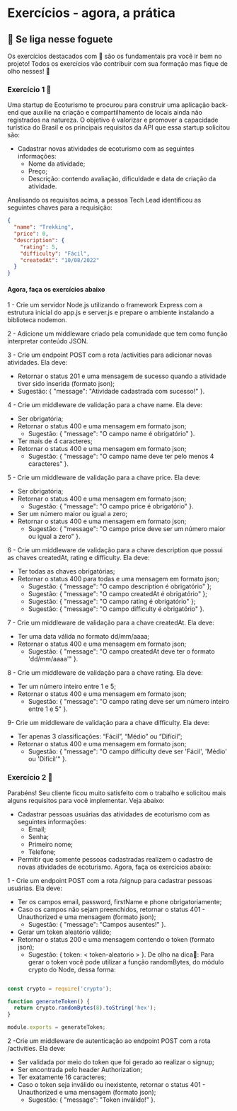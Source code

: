 # Exercícios - agora, a prática

## 🚀 Se liga nesse foguete

Os exercícios destacados com 🚀 são os fundamentais pra você ir bem no projeto! Todos os exercícios vão contribuir com sua formação mas fique de olho nesses! 👀

### Exercício 1 🚀

Uma startup de Ecoturismo te procurou para construir uma aplicação back-end que auxilie na criação e compartilhamento de locais ainda não registrados na natureza. O objetivo é valorizar e promover a capacidade turística do Brasil e os principais requisitos da API que essa startup solicitou são:

- Cadastrar novas atividades de ecoturismo com as seguintes informações:
  - Nome da atividade;
  - Preço;
  - Descrição: contendo avaliação, dificuldade e data de criação da atividade.

Analisando os requisitos acima, a pessoa Tech Lead identificou as seguintes chaves para a requisição:

```json
{
  "name": "Trekking",
  "price": 0,
  "description": {
    "rating": 5,
    "difficulty": "Fácil",
    "createdAt": "10/08/2022"
  }
}
```

#### Agora, faça os exercícios abaixo

1 - Crie um servidor Node.js utilizando o framework Express com a estrutura inicial do app.js e server.js e prepare o ambiente instalando a biblioteca nodemon.

2 - Adicione um middleware criado pela comunidade que tem como função interpretar conteúdo JSON.

3 - Crie um endpoint POST com a rota /activities para adicionar novas atividades. Ela deve:

- Retornar o status 201 e uma mensagem de sucesso quando a atividade tiver sido inserida (formato json);
- Sugestão: { "message": "Atividade cadastrada com sucesso!" }.

4 - Crie um middleware de validação para a chave name. Ela deve:

- Ser obrigatória;
- Retornar o status 400 e uma mensagem em formato json;
  - Sugestão: { "message": "O campo name é obrigatório" }.
- Ter mais de 4 caracteres;
- Retornar o status 400 e uma mensagem em formato json;
  - Sugestão: { "message": "O campo name deve ter pelo menos 4 caracteres" }.

5 - Crie um middleware de validação para a chave price. Ela deve:

- Ser obrigatória;
- Retornar o status 400 e uma mensagem em formato json;
  - Sugestão: { "message": "O campo price é obrigatório" }.
- Ser um número maior ou igual a zero;
- Retornar o status 400 e uma mensagem em formato json;
  - Sugestão: { "message": "O campo price deve ser um número maior ou igual a zero" }.

6 - Crie um middleware de validação para a chave description que possui as chaves createdAt, rating e difficulty. Ela deve:

- Ter todas as chaves obrigatórias;
- Retornar o status 400 para todas e uma mensagem em formato json;
  - Sugestão: { "message": "O campo description é obrigatório" };
  - Sugestão: { "message": "O campo createdAt é obrigatório" };
  - Sugestão: { "message": "O campo rating é obrigatório" };
  - Sugestão: { "message": "O campo difficulty é obrigatório" }.

7 - Crie um middleware de validação para a chave createdAt. Ela deve:

- Ter uma data válida no formato dd/mm/aaaa;
- Retornar o status 400 e uma mensagem em formato json;
  - Sugestão: { "message": "O campo createdAt deve ter o formato \'dd/mm/aaaa\'" }.

8 - Crie um middleware de validação para a chave rating. Ela deve:

- Ter um número inteiro entre 1 e 5;
- Retornar o status 400 e uma mensagem em formato json;
  - Sugestão: { "message": "O campo rating deve ser um número inteiro entre 1 e 5" }.

9- Crie um middleware de validação para a chave difficulty. Ela deve:

- Ter apenas 3 classificações: “Fácil”, “Médio” ou “Difícil”;
- Retornar o status 400 e uma mensagem em formato json;
  - Sugestão: { "message": "O campo difficulty deve ser \'Fácil\', \'Médio\' ou \'Difícil\'" }.

### Exercício 2 🚀

Parabéns! Seu cliente ficou muito satisfeito com o trabalho e solicitou mais alguns requisitos para você implementar. Veja abaixo:

- Cadastrar pessoas usuárias das atividades de ecoturismo com as seguintes informações:
  - Email;
  - Senha;
  - Primeiro nome;
  - Telefone;
- Permitir que somente pessoas cadastradas realizem o cadastro de novas atividades de ecoturismo.
Agora, faça os exercícios abaixo:

1 - Crie um endpoint POST com a rota /signup para cadastrar pessoas usuárias. Ela deve:

- Ter os campos email, password, firstName e phone obrigatoriamente;
- Caso os campos não sejam preenchidos, retornar o status 401 - Unauthorized e uma mensagem (formato json);
  - Sugestão: { "message": "Campos ausentes!" }.
- Gerar um token aleatório válido;
- Retornar o status 200 e uma mensagem contendo o token (formato json);
  - Sugestão: { token: < token-aleatorio > }.
De olho na dica👀: Para gerar o token você pode utilizar a função randomBytes, do módulo crypto do Node, dessa forma:

```js

const crypto = require('crypto');

function generateToken() {
  return crypto.randomBytes(8).toString('hex');
}

module.exports = generateToken;

```

2 -Crie um middleware de autenticação ao endpoint POST com a rota /activities. Ela deve:

- Ser validada por meio do token que foi gerado ao realizar o signup;
- Ser encontrada pelo header Authorization;
- Ter exatamente 16 caracteres;
- Caso o token seja inválido ou inexistente, retornar o status 401 - Unauthorized e uma mensagem (formato json);
  - Sugestão: { "message": "Token inválido!" }.
